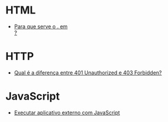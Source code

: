 # HTML

- [Para que serve o . em <form action="." method="post">?](https://pt.stackoverflow.com/q/184732/101)
  
# HTTP
  
- [Qual é a diferença entre 401 Unauthorized e 403 Forbidden?](https://pt.stackoverflow.com/q/50209/101)

# JavaScript
  
- [Executar aplicativo externo com JavaScript](https://pt.stackoverflow.com/q/29286/101)
